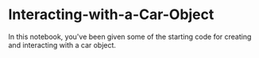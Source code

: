 # Interacting-with-a-Car-Object
In this notebook, you've been given some of the starting code for creating and interacting with a car object.
